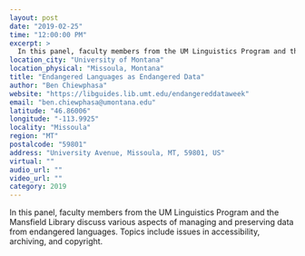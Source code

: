 ```yaml
---
layout: post
date: "2019-02-25"
time: "12:00:00 PM"
excerpt: >
  In this panel, faculty members from the UM Linguistics Program and the Mansfield Library discuss various aspects of managing and preserving ...
location_city: "University of Montana"
location_physical: "Missoula, Montana"
title: "Endangered Languages as Endangered Data"
author: "Ben Chiewphasa"
website: "https://libguides.lib.umt.edu/endangereddataweek"
email: "ben.chiewphasa@umontana.edu"
latitude: "46.86006"
longitude: "-113.9925"
locality: "Missoula"
region: "MT"
postalcode: "59801"
address: "University Avenue, Missoula, MT, 59801, US"
virtual: ""
audio_url: ""
video_url: ""
category: 2019
---
```


In this panel, faculty members from the UM Linguistics Program and the Mansfield Library discuss various aspects of managing and preserving data from endangered languages. Topics include issues in accessibility, archiving, and copyright.
